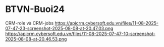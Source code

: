 # BTVN-Buoi24
CRM-role và CRM-jobs
https://apicrm.cybersoft.edu.vn/files/11-08-2025-07-47-23-screenshot-2025-08-08-at-20.47.03.png
https://apicrm.cybersoft.edu.vn/files/11-08-2025-07-47-10-screenshot-2025-08-08-at-20.46.53.png
